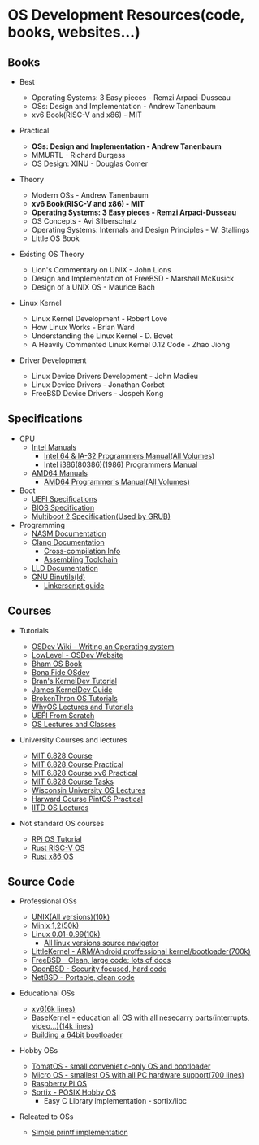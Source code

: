 # OS Development Resources(code, books, websites...)
## Books
* Best
	* Operating Systems: 3 Easy pieces - Remzi Arpaci-Dusseau
	* OSs: Design and Implementation - Andrew Tanenbaum
	* xv6 Book(RISC-V and x86) - MIT

* Practical
	* **OSs: Design and Implementation - Andrew Tanenbaum**
	* MMURTL - Richard Burgess
	* OS Design: XINU - Douglas Comer

* Theory
	* Modern OSs - Andrew Tanenbaum
	* **xv6 Book(RISC-V and x86) - MIT**
	* **Operating Systems: 3 Easy pieces - Remzi Arpaci-Dusseau**
	* OS Concepts - Avi Silberschatz
	* Operating Systems: Internals and Design Principles - W. Stallings
	* Little OS Book

* Existing OS Theory
	* Lion's Commentary on UNIX - John Lions
	* Design and Implementation of FreeBSD - Marshall McKusick
	* Design of a UNIX OS - Maurice Bach

* Linux Kernel
	* Linux Kernel Development - Robert Love
	* How Linux Works - Brian Ward
	* Understanding the Linux Kernel - D. Bovet
	* A Heavily Commented Linux Kernel 0.12 Code - Zhao Jiong

* Driver Development
	* Linux Device Drivers Development - John Madieu
	* Linux Device Drivers - Jonathan Corbet
	* FreeBSD Device Drivers - Jospeh Kong



## Specifications
* CPU
	* [Intel Manuals](https://software.intel.com/content/www/us/en/develop/articles/intel-sdm.html)
		* [Intel 64 & IA-32 Programmers Manual(All Volumes)](https://software.intel.com/content/www/us/en/develop/download/intel-64-and-ia-32-architectures-sdm-combined-volumes-1-2a-2b-2c-2d-3a-3b-3c-3d-and-4.html)
		* [Intel i386(80386)(1986) Programmers Manual](https://css.csail.mit.edu/6.858/2014/readings/i386.pdf)
	* [AMD64 Manuals](https://developer.amd.com/resources/developer-guides-manuals/)
		* [AMD64 Programmer's Manual(All Volumes)](https://www.amd.com/system/files/TechDocs/40332.pdf)
* Boot
	* [UEFI Specifications](https://www.uefi.org/specifications)
	* [BIOS Specification](https://www.scs.stanford.edu/nyu/04fa/lab/specsbbs101.pdf)
	* [Multiboot 2 Specification(Used by GRUB)](https://www.gnu.org/software/grub/manual/multiboot2/)
* Programming
	* [NASM Documentation](https://www.nasm.us/docs.php)
	* [Clang Documentation](https://clang.llvm.org/docs/index.html)
		* [Cross-compilation Info](https://clang.llvm.org/docs/CrossCompilation.html)
		* [Assembling Toolchain](https://clang.llvm.org/docs/Toolchain.html)
	* [LLD Documentation](https://lld.llvm.org/)
	* [GNU Binutils(ld)](https://www.gnu.org/software/binutils/docs-2.36/)
		* [Linkerscript guide](https://sourceware.org/binutils/docs/ld/Scripts.html)



## Courses
* Tutorials
	* [OSDev Wiki - Writing an Operating system](https://wiki.osdev.org/Creating_an_Operating_System)
	* [LowLevel - OSDev Website](http://www.lowlevel.eu/wiki/Lowlevel:Portal)
	* [Bham OS Book](https://www.cs.bham.ac.uk/~exr/lectures/opsys/10_11/lectures/os-dev.pdf)
	* [Bona Fide OSdev](http://www.osdever.net/tutorials/)
	* [Bran's KernelDev Tutorial](http://www.osdever.net/bkerndev/index.php)
	* [James KernelDev Guide](http://www.jamesmolloy.co.uk/tutorial_html/)
	* [BrokenThron OS Tutorials](http://www.brokenthorn.com/Resources/OSDevIndex.html)
	* [WhyOS Lectures and Tutorials](http://wyoos.org/index.php)
	* [UEFI From Scratch](https://youtu.be/01-UA2LKQ9Y)
	* [OS Lectures and Classes](https://ops-class.org/)

* University Courses and lectures
	* [MIT 6.828 Course](https://ocw.mit.edu/courses/electrical-engineering-and-computer-science/6-828-operating-system-engineering-fall-2012/index.htm)
	* [MIT 6.828 Course Practical](https://pdos.csail.mit.edu/6.828/2020/schedule.html)
	* [MIT 6.828 Course xv6 Practical](https://pdos.csail.mit.edu/6.828/2012/)
	* [MIT 6.828 Course Tasks](https://pdos.csail.mit.edu/6.828/2016/homework/)
	* [Wisconsin University OS Lectures](http://pages.cs.wisc.edu/~bart/537/lecturenotes/titlepage.html)
	* [Harward Course PintOS Practical](https://web.stanford.edu/class/cs140/projects/pintos/pintos_1.html)
	* [IITD OS Lectures](https://iitd-plos.github.io/os-nptel/)


* Not standard OS courses
	* [RPi OS Tutorial](https://jsandler18.github.io/)
	* [Rust RISC-V OS](https://osblog.stephenmarz.com/index.html)
	* [Rust x86 OS](https://os.phil-opp.com/)



## Source Code
* Professional OSs
	* [UNIX(All versions)(10k)](https://minnie.tuhs.org/cgi-bin/utree.pl)
	* [Minix 1,2(50k)](https://wiki.minix3.org/doku.php?id=www:download:previousversions)
	* [Linux 0.01-0.99(10k)](https://mirrors.edge.kernel.org/pub/linux/kernel/Historic/)
		* [All linux versions source navigator](https://elixir.bootlin.com/linux/0.11/source)
	* [LittleKernel - ARM/Android proffessional kernel/bootloader(700k)](https://github.com/littlekernel/lk)
	* [FreeBSD - Clean, large code; lots of docs](https://freebsd.org/developers/cvs.html)
	* [OpenBSD - Security focused, hard code](https://github.com/openbsd/src)
	* [NetBSD - Portable, clean code](https://netbsd.org/docs/guide/en/part-compile.html)

* Educational OSs
	* [xv6(6k lines)](https://github.com/mit-pdos/xv6-public)
	* [BaseKernel - education all OS with all nesecarry parts(interrupts, video...)(14k lines)](https://github.com/dthain/basekernel)
	* [Building a 64bit bootloader](https://github.com/gmarino2048/64bit-os-tutorial)

* Hobby OSs
	* [TomatOS - small conveniet c-only OS and bootloader](https://github.com/TomatOrg/TomatOS)
	* [Micro OS - smallest OS with all PC hardware support(700 lines)](https://github.com/ssaroussi/Micro-OS)
	* [Raspberry Pi OS](https://github.com/s-matyukevich/raspberry-pi-os)
	* [Sortix - POSIX Hobby OS](https://gitlab.com/sortix/sortix)
		* Easy C Library implementation - sortix/libc

* Releated to OSs
	* [Simple printf implementation](https://github.com/mpredfearn/simple-printf)